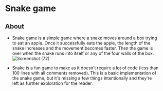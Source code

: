 # Snake game

## About 
* Snake game is a simple game where a snake moves around a box trying to eat an apple. Once it successfully eats the apple, the length of the snake increases and   the movement becomes faster. Then the game is over when the snake runs into itself or any of the four walls of the box.
 ![Screenshot (72)](https://user-images.githubusercontent.com/78788519/193384160-ba65542a-3170-4ab3-8c2f-85c4296a754a.png)

 * Snake is a fun game to make as it doesn't require a lot of code (less than 100 lines with all comments removed). This is a basic implementation of the snake game, but it's missing a few things intentionally and they're left as further exploration for the reader.
